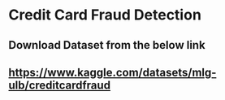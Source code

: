 # Credit Card Fraud Detection
## Download Dataset from the below link
## https://www.kaggle.com/datasets/mlg-ulb/creditcardfraud

